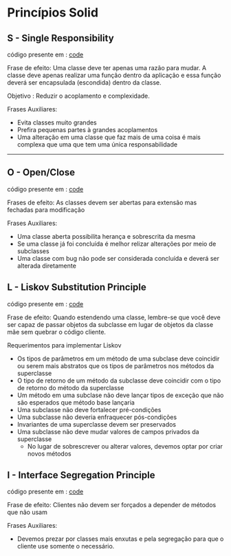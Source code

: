 
# Princípios Solid


## S - Single Responsibility

código presente em : [code](single_responsability.py)

Frase de efeito: Uma classe deve ter apenas uma razão para mudar.
A classe deve apenas realizar uma função dentro da aplicação e essa função deverá ser encapsulada (escondida) dentro da classe.

Objetivo : Reduzir o acoplamento e complexidade.

Frases Auxiliares:

- Evita classes muito grandes
- Prefira pequenas partes à grandes acoplamentos
- Uma alteração em uma classe que faz mais de uma coisa é mais complexa que uma que tem uma única responsabilidade

<hr>

## O - Open/Close

código presente em : [code](open_close.py)

Frases de efeito: As classes devem ser abertas para extensão mas fechadas para modificação

Frases Auxiliares:

- Uma classe aberta possibilita herança e sobrescrita da mesma
- Se uma classe já foi concluída é melhor relizar alterações por meio de subclasses
- Uma classe com bug não pode ser considerada concluída e deverá ser alterada diretamente

## L - Liskov Substitution Principle

código presente em : [code](liskov.py)

Frase de efeito: Quando estendendo  uma classe, lembre-se que você deve ser capaz de passar objetos da subclasse em lugar de objetos da classe mãe sem quebrar o código cliente.

Requerimentos para implementar Liskov 

- Os tipos de parâmetros em um método de uma subclase deve coincidir ou serem mais abstratos que os tipos de parâmetros nos métodos da superclasse
- O tipo de retorno de um método da subclasse deve coincidir com o tipo de retorno do método da superclasse
- Um método em uma subclase não deve lançar tipos de exceção que não são esperados que método base lançaria
- Uma subclasse não deve fortalecer pré-condições
- Uma subclasse não deveria enfraquecer pós-condições
- Invariantes de uma superclasse devem ser preservados
- Uma subclasse não deve mudar valores de campos privados da superclasse
    - No lugar de sobrescrever ou alterar valores, devemos optar por criar novos métodos

## I - Interface Segregation Principle

código presente em : [code](interface_segregation.py)

Frase de efeito: Clientes não devem ser forçados a depender de métodos que não usam

Frases Auxiliares:

- Devemos prezar por classes mais enxutas e pela segregação para que o cliente use somente o necessário.